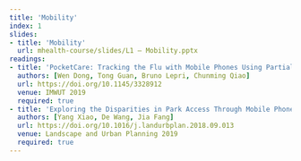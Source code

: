 ```yaml
---
title: 'Mobility'
index: 1
slides:
- title: 'Mobility'
  url: mhealth-course/slides/L1 – Mobility.pptx
readings:
- title: 'PocketCare: Tracking the Flu with Mobile Phones Using Partial Observations of Proximity and Symptoms'
  authors: [Wen Dong, Tong Guan, Bruno Lepri, Chunming Qiao]
  url: https://doi.org/10.1145/3328912
  venue: IMWUT 2019
  required: true
- title: 'Exploring the Disparities in Park Access Through Mobile Phone Data: Evidence from Shanghai, China'
  authors: [Yang Xiao, De Wang, Jia Fang]
  url: https://doi.org/10.1016/j.landurbplan.2018.09.013
  venue: Landscape and Urban Planning 2019
  required: true
---
```

